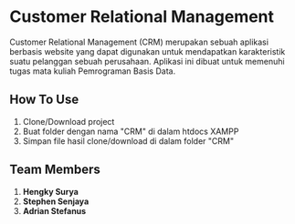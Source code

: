 # Customer Relational Management
Customer Relational Management (CRM) merupakan sebuah aplikasi berbasis website yang dapat digunakan untuk mendapatkan karakteristik suatu pelanggan sebuah perusahaan. Aplikasi ini dibuat untuk memenuhi tugas mata kuliah Pemrograman Basis Data.
## **How To Use**
1. Clone/Download project
2. Buat folder dengan nama "CRM" di dalam htdocs XAMPP
3. Simpan file hasil clone/download di dalam folder "CRM"
## **Team Members**
1. **Hengky Surya**
2. **Stephen Senjaya**
3. **Adrian Stefanus**
